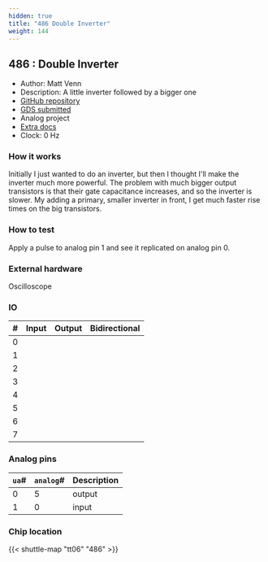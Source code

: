 ```yaml
---
hidden: true
title: "486 Double Inverter"
weight: 144
---
```


## 486 : Double Inverter

* Author: Matt Venn
* Description: A little inverter followed by a bigger one
* [GitHub repository](https://github.com/mattvenn/tt06-inverter)
* [GDS submitted](https://github.com/mattvenn/tt06-inverter/actions/runs/8617095811)
* Analog project
* [Extra docs]()
* Clock: 0 Hz

<!---

This file is used to generate your project datasheet. Please fill in the information below and delete any unused
sections.

You can also include images in this folder and reference them in the markdown. Each image must be less than
512 kb in size, and the combined size of all images must be less than 1 MB.
-->


### How it works

Initially I just wanted to do an inverter, but then I thought I'll make the inverter much more powerful.
The problem with much bigger output transistors is that their gate capacitance increases, and so the inverter is slower.
My adding a primary, smaller inverter in front, I get much faster rise times on the big transistors.

### How to test

Apply a pulse to analog pin 1 and see it replicated on analog pin 0.

### External hardware

Oscilloscope


### IO

| #             | Input    | Output   | Bidirectional   |
| ------------- | -------- | -------- | --------------- |
| 0 |   |   |      |
| 1 |   |   |      |
| 2 |   |   |      |
| 3 |   |   |      |
| 4 |   |   |      |
| 5 |   |   |      |
| 6 |   |   |      |
| 7 |   |   |      |

### Analog pins

| `ua`#        | `analog`#        | Description         |
| ------------ | ---------------- | ------------------- |
| 0 | 5 | output           |
| 1 | 0 | input           |

### Chip location

{{< shuttle-map "tt06" "486" >}}

